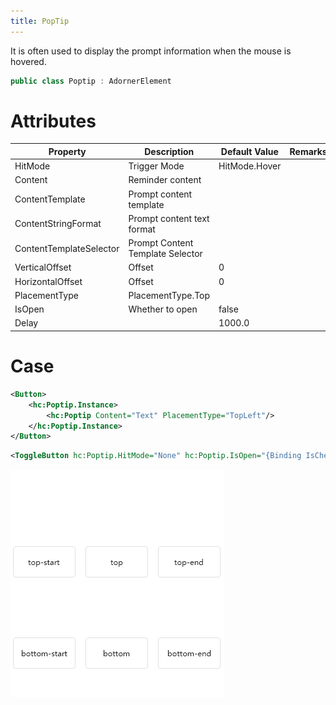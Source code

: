 ```yaml
---
title: PopTip
---
```


It is often used to display the prompt information when the mouse is hovered.

```cs
public class Poptip : AdornerElement
```

# Attributes
|Property|Description|Default Value|Remarks|
|-|-|-|-|
|HitMode|Trigger Mode|HitMode.Hover||
|Content|Reminder content|||
|ContentTemplate|Prompt content template|||
|ContentStringFormat|Prompt content text format|||
|ContentTemplateSelector|Prompt Content Template Selector|||
|VerticalOffset|Offset|0||
|HorizontalOffset|Offset|0||
|PlacementType|PlacementType.Top|||
|IsOpen|Whether to open|false|||
|Delay||1000.0|||

# Case

```xml
<Button>
    <hc:Poptip.Instance>
        <hc:Poptip Content="Text" PlacementType="TopLeft"/>
    </hc:Poptip.Instance>
</Button>
```

```xml
<ToggleButton hc:Poptip.HitMode="None" hc:Poptip.IsOpen="{Binding IsChecked,RelativeSource={RelativeSource Self}}" hc:Poptip.Content="Text" hc:Poptip.Placement="RightTop"/>
```

![PopTip](https://raw.githubusercontent.com/HandyOrg/HandyOrgResource/master/HandyControl/Resources/Poptip.gif)